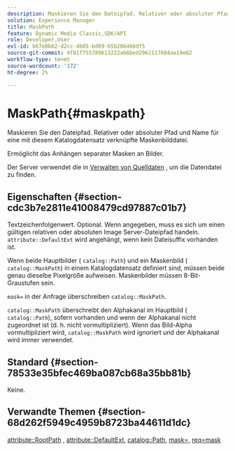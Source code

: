 ```yaml
---
description: Maskieren Sie den Dateipfad. Relativer oder absoluter Pfad und Name für eine mit diesem Katalogdatensatz verknüpfte Maskenbilddatei.
solution: Experience Manager
title: MaskPath
feature: Dynamic Media Classic,SDK/API
role: Developer,User
exl-id: b67e0b62-d2cc-4b05-bd09-65b206466df5
source-git-commit: 4f81f755789613222a66bed2961117604ae19e62
workflow-type: tm+mt
source-wordcount: '172'
ht-degree: 2%

---
```


# MaskPath{#maskpath}

Maskieren Sie den Dateipfad. Relativer oder absoluter Pfad und Name für eine mit diesem Katalogdatensatz verknüpfte Maskenbilddatei.

Ermöglicht das Anhängen separater Masken an Bilder.

Der Server verwendet die in [Verwalten von Quelldaten](/help/aem-is-ir-api/is-api/image-serving-api-ref/c-configuration-and-administration/c-configuration-and-administration.md) , um die Datendatei zu finden.

## Eigenschaften {#section-cdc3b7e2811e41008479cd97887c01b7}

Textzeichenfolgenwert. Optional. Wenn angegeben, muss es sich um einen gültigen relativen oder absoluten Image Server-Dateipfad handeln. `attribute::DefaultExt` wird angehängt, wenn kein Dateisuffix vorhanden ist.

Wenn beide Hauptbilder ( `catalog::Path`) und ein Maskenbild ( `catalog::MaskPath`) in einem Katalogdatensatz definiert sind, müssen beide genau dieselbe Pixelgröße aufweisen. Maskenbilder müssen 8-Bit-Graustufen sein.

`mask=` in der Anfrage überschreiben `catalog::MaskPath`.

`catalog::MaskPath` überschreibt den Alphakanal im Hauptbild ( `catalog::Path`), sofern vorhanden und wenn der Alphakanal nicht zugeordnet ist (d. h. nicht vormultipliziert). Wenn das Bild-Alpha vormultipliziert wird, `catalog::MaskPath` wird ignoriert und der Alphakanal wird immer verwendet.

## Standard {#section-78533e35bfec469ba087cb68a35bb81b}

Keine.

## Verwandte Themen {#section-68d262f5949c4959b8723ba44611d1dc}

[attribute::RootPath](/help/aem-is-ir-api/is-api/image-catalog/image-serving-api-ref/c-image-catalog-reference/c-attributes-reference/r-rootpath.md) , [attribute::DefaultExt](/help/aem-is-ir-api/is-api/image-catalog/image-serving-api-ref/c-image-catalog-reference/c-attributes-reference/r-defaultext.md), [catalog::Path](../../../../../../is-api/image-catalog/image-serving-api-ref/c-image-catalog-reference/c-image-svg-data-reference/c-image-data-reference/r-path-cat.md#reference-306afcaff172440ca81b85da8d78213c), [mask=](/help/aem-is-ir-api/is-api/http-ref/image-serving-api-ref/c-http-protocol-reference/c-command-reference/r-mask.md), [req=mask](/help/aem-is-ir-api/is-api/http-ref/image-serving-api-ref/c-http-protocol-reference/c-command-reference/r-req/r-req.md)
